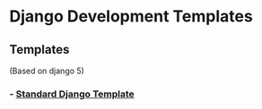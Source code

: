 # Django Development Templates


## Templates 
(Based on django 5)

### - [Standard Django Template](https://github.com/F4ruk-seker/django-development-templates/tree/standard_django_template) 

